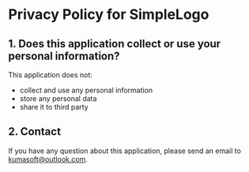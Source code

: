 # Privacy Policy for SimpleLogo

## 1. Does this application collect or use your personal information?

This application does not:
* collect and use any personal information
* store any personal data
* share it to third party

## 2. Contact

If you have any question about this application, please send an email to kumasoft@outlook.com.